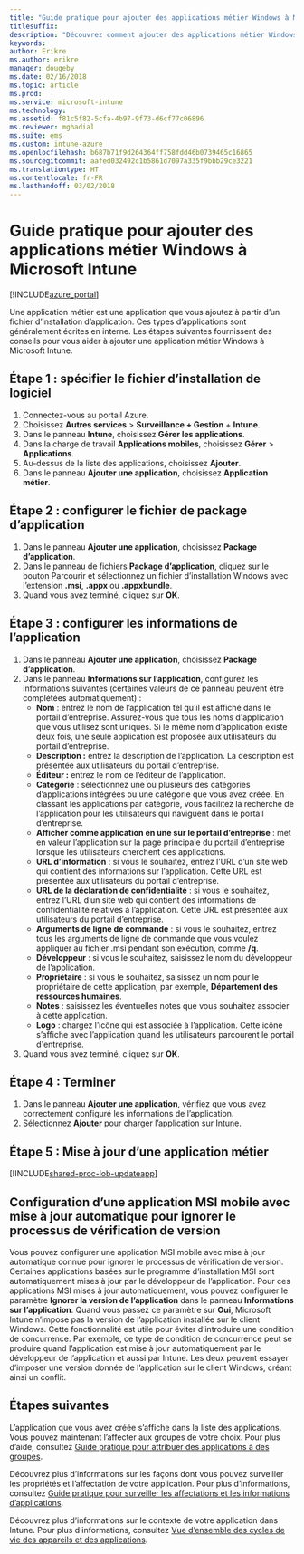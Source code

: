 ```yaml
---
title: "Guide pratique pour ajouter des applications métier Windows à Microsoft Intune"
titlesuffix: 
description: "Découvrez comment ajouter des applications métier Windows à Microsoft Intune."
keywords: 
author: Erikre
ms.author: erikre
manager: dougeby
ms.date: 02/16/2018
ms.topic: article
ms.prod: 
ms.service: microsoft-intune
ms.technology: 
ms.assetid: f81c5f82-5cfa-4b97-9f73-d6cf77c06896
ms.reviewer: mghadial
ms.suite: ems
ms.custom: intune-azure
ms.openlocfilehash: b687b71f9d264364ff758fdd46b0739465c16865
ms.sourcegitcommit: aafed032492c1b5861d7097a335f9bbb29ce3221
ms.translationtype: HT
ms.contentlocale: fr-FR
ms.lasthandoff: 03/02/2018
---
```

# <a name="how-to-add-windows-line-of-business-lob-apps-to-microsoft-intune"></a>Guide pratique pour ajouter des applications métier Windows à Microsoft Intune

[!INCLUDE[azure_portal](./includes/azure_portal.md)]

Une application métier est une application que vous ajoutez à partir d’un fichier d’installation d’application. Ces types d’applications sont généralement écrites en interne. Les étapes suivantes fournissent des conseils pour vous aider à ajouter une application métier Windows à Microsoft Intune.

## <a name="step-1---specify-the-software-setup-file"></a>Étape 1 : spécifier le fichier d’installation de logiciel

1. Connectez-vous au portail Azure.
2. Choisissez **Autres services** > **Surveillance + Gestion** + **Intune**.
3. Dans le panneau **Intune**, choisissez **Gérer les applications**.
4. Dans la charge de travail **Applications mobiles**, choisissez **Gérer** > **Applications**.
5. Au-dessus de la liste des applications, choisissez **Ajouter**.
6. Dans le panneau **Ajouter une application**, choisissez **Application métier**.

## <a name="step-2---configure-the-app-package-file"></a>Étape 2 : configurer le fichier de package d’application

1. Dans le panneau **Ajouter une application**, choisissez **Package d’application**.
2. Dans le panneau de fichiers **Package d’application**, cliquez sur le bouton Parcourir et sélectionnez un fichier d’installation Windows avec l’extension **.msi**, **.appx** ou **.appxbundle**.
3. Quand vous avez terminé, cliquez sur **OK**.


## <a name="step-3---configure-app-information"></a>Étape 3 : configurer les informations de l’application

1. Dans le panneau **Ajouter une application**, choisissez **Package d’application**.
2. Dans le panneau **Informations sur l’application**, configurez les informations suivantes (certaines valeurs de ce panneau peuvent être complétées automatiquement) :
    - **Nom** : entrez le nom de l’application tel qu’il est affiché dans le portail d’entreprise. Assurez-vous que tous les noms d'application que vous utilisez sont uniques. Si le même nom d’application existe deux fois, une seule application est proposée aux utilisateurs du portail d’entreprise.
    - **Description :** entrez la description de l’application. La description est présentée aux utilisateurs du portail d’entreprise.
    - **Éditeur :** entrez le nom de l’éditeur de l’application.
    - **Catégorie** : sélectionnez une ou plusieurs des catégories d’applications intégrées ou une catégorie que vous avez créée. En classant les applications par catégorie, vous facilitez la recherche de l’application pour les utilisateurs qui naviguent dans le portail d’entreprise.
    - **Afficher comme application en une sur le portail d’entreprise** : met en valeur l’application sur la page principale du portail d’entreprise lorsque les utilisateurs cherchent des applications.
    - **URL d’information** : si vous le souhaitez, entrez l’URL d’un site web qui contient des informations sur l’application. Cette URL est présentée aux utilisateurs du portail d’entreprise.
    - **URL de la déclaration de confidentialité** : si vous le souhaitez, entrez l’URL d’un site web qui contient des informations de confidentialité relatives à l’application. Cette URL est présentée aux utilisateurs du portail d’entreprise.
    - **Arguments de ligne de commande** : si vous le souhaitez, entrez tous les arguments de ligne de commande que vous voulez appliquer au fichier .msi pendant son exécution, comme **/q**.
    - **Développeur** : si vous le souhaitez, saisissez le nom du développeur de l’application.
    - **Propriétaire** : si vous le souhaitez, saisissez un nom pour le propriétaire de cette application, par exemple, **Département des ressources humaines**.
    - **Notes** : saisissez les éventuelles notes que vous souhaitez associer à cette application.
    - **Logo** : chargez l’icône qui est associée à l’application. Cette icône s’affiche avec l’application quand les utilisateurs parcourent le portail d'entreprise.
3. Quand vous avez terminé, cliquez sur **OK**.

## <a name="step-4---finish-up"></a>Étape 4 : Terminer

1. Dans le panneau **Ajouter une application**, vérifiez que vous avez correctement configuré les informations de l’application.
2. Sélectionnez **Ajouter** pour charger l’application sur Intune.

## <a name="step-5---update-a-line-of-business-app"></a>Étape 5 : Mise à jour d’une application métier

[!INCLUDE[shared-proc-lob-updateapp](./includes/shared-proc-lob-updateapp.md)]

## <a name="configuring-a-self-updating-mobile-msi-app-to-ignore-the-version-check-process"></a>Configuration d’une application MSI mobile avec mise à jour automatique pour ignorer le processus de vérification de version

Vous pouvez configurer une application MSI mobile avec mise à jour automatique connue pour ignorer le processus de vérification de version. Certaines applications basées sur le programme d’installation MSI sont automatiquement mises à jour par le développeur de l’application. Pour ces applications MSI mises à jour automatiquement, vous pouvez configurer le paramètre **Ignorer la version de l’application** dans le panneau **Informations sur l’application**. Quand vous passez ce paramètre sur **Oui**, Microsoft Intune n’impose pas la version de l’application installée sur le client Windows. Cette fonctionnalité est utile pour éviter d’introduire une condition de concurrence. Par exemple, ce type de condition de concurrence peut se produire quand l’application est mise à jour automatiquement par le développeur de l’application et aussi par Intune. Les deux peuvent essayer d’imposer une version donnée de l’application sur le client Windows, créant ainsi un conflit.

## <a name="next-steps"></a>Étapes suivantes

L’application que vous avez créée s’affiche dans la liste des applications. Vous pouvez maintenant l’affecter aux groupes de votre choix. Pour plus d’aide, consultez [Guide pratique pour attribuer des applications à des groupes](apps-deploy.md).

Découvrez plus d’informations sur les façons dont vous pouvez surveiller les propriétés et l’affectation de votre application. Pour plus d’informations, consultez [Guide pratique pour surveiller les affectations et les informations d’applications](apps-monitor.md).

Découvrez plus d’informations sur le contexte de votre application dans Intune. Pour plus d’informations, consultez [Vue d’ensemble des cycles de vie des appareils et des applications](introduction-device-app-lifecycles.md).